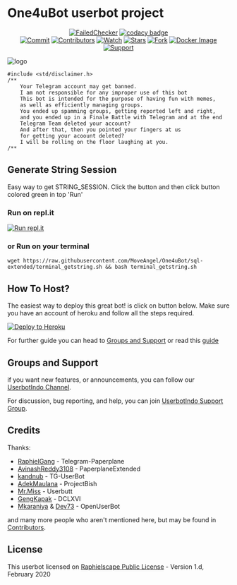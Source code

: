 # One4uBot userbot project

<p align="center">
    <a href="https://github.com/MoveAngel/One4uBot/actions?query=workflow%3AFailedChecker" > <img src="https://img.shields.io/github/workflow/status/MoveAngel/One4uBot/FailedChecker/sql-extended?label=Build&style=flat-square&logo=github-actions&logoColor=white&color=98CE00" alt="FailedChecker" /></a>
    <a href="https://www.codacy.com/manual/MoveAngel/One4uBot?utm_source=github.com&amp;utm_medium=referral&amp;utm_content=MoveAngel/One4uBot&amp;utm_campaign=Badge_Grade"><img src="https://img.shields.io/codacy/grade/e758192aef1c4178be8777694409b248?style=flat-square&logo=codacy&color=17BEBB" alt="codacy badge"/></a><br>
    <a href="https://github.com/MoveAngel/One4uBot/commits/sql-extended"><img src="https://img.shields.io/github/last-commit/MoveAngel/One4uBot/sql-extended?label=Last%20Commit&style=flat-square&logo=github&color=8C86AA" alt="Commit" /></a>
    <a href="https://github.com/MoveAngel/One4uBot/graphs/contributors"><img src="https://img.shields.io/github/contributors-anon/MoveAngel/One4uBot?label=Contributors&style=flat-square&logo=github&color=FF4D80" alt="Contributors" /></a>
    <a href="https://github.com/MoveAngel/One4uBot/watchers"><img src="https://img.shields.io/github/watchers/MoveAngel/One4uBot?label=Watch&style=flat-square&logo=github&color=FF70A6" alt="Watch" /></a>
    <a href="https://github.com/MoveAngel/One4uBot/stargazers"><img src="https://img.shields.io/github/stars/MoveAngel/One4uBot?label=Stars&style=flat-square&logo=github&color=F87575" alt="Stars" /></a>
    <a href="https://github.com/MoveAngel/One4uBot/network/members"><img src="https://img.shields.io/github/forks/MoveAngel/One4uBot?label=Fork&style=flat-square&logo=github&color=E0777D" alt="Fork" /></a>
    <a href="https://hub.docker.com/r/movecrew/one4ubot"> <img src="https://img.shields.io/docker/image-size/movecrew/one4ubot/alpine-latest?label=Docker%20Size&style=flat-square&logo=docker&logoColor=white&color=1B98E0" alt="Docker Image" /></a><br>
    <a href="https://t.me/userbotindo"> <img src="https://img.shields.io/badge/telegram-Support_Group-blue?style=social&logo=telegram" alt="Support" /></a>
</p>

![logo](https://i.ibb.co/02QVkHC/headersmina.jpg)

```
#include <std/disclaimer.h>
/**
    Your Telegram account may get banned.
    I am not responsible for any improper use of this bot
    This bot is intended for the purpose of having fun with memes,
    as well as efficiently managing groups.
    You ended up spamming groups, getting reported left and right,
    and you ended up in a Finale Battle with Telegram and at the end
    Telegram Team deleted your account?
    And after that, then you pointed your fingers at us
    for getting your acoount deleted?
    I will be rolling on the floor laughing at you.
/**
```

## Generate String Session
Easy way to get STRING_SESSION. Click the button and then click button colored green in top 'Run'

### Run on repl.it
[![Run repl.it](https://img.shields.io/badge/run-string__session.py-blue?style=flat-square&logo=repl.it)](https://repl.it/@MoveAngel/UserbotSession?lite=1&outputonly=1)

### or Run on your terminal
```
wget https://raw.githubusercontent.com/MoveAngel/One4uBot/sql-extended/terminal_getstring.sh && bash terminal_getstring.sh
```

## How To Host?

The easiest way to deploy this great bot! is click on button below.
Make sure you have an account of heroku and follow all the steps required.

<p align="left"><a href="https://heroku.com/deploy?template=https://github.com/MoveAngel/One4uBot/tree/sql-extended"> <img src="https://www.herokucdn.com/deploy/button.svg" alt="Deploy to Heroku" /></a></p>

For further guide you can head to [Groups and Support](https://github.com/MoveAngel/One4uBot#Groups-and-Support) or read this [guide](https://telegra.ph/How-to-host-a-Telegram-Userbot-07-01-2)

## Groups and Support

if you want new features, or announcements, you can follow our [UserbotIndo Channel](https://t.me/userbotindocloud).

For discussion, bug reporting, and help, you can join [UserbotIndo Support Group](https://t.me/userbotindo).

## Credits

Thanks: 
* [RaphielGang](https://github.com/RaphielGang) - Telegram-Paperplane
* [AvinashReddy3108](https://github.com/AvinashReddy3108) - PaperplaneExtended
* [kandnub](https://github.com/kandnub) - TG-UserBot
* [AdekMaulana](https://github.com/adekmaulana) - ProjectBish
* [Mr.Miss](https://github.com/keselekpermen69) - Userbutt
* [GengKapak](https://github.com/GengKapak) - DCLXVI
* [Mkaraniya](https://github.com/mkaraniya) & [Dev73](https://github.com/Devp73) - OpenUserBot

and many more people who aren't mentioned here, but may be found in [Contributors](https://github.com/MoveAngel/One4uBot/graphs/contributors).

## License

This userbot licensed on [Raphielscape Public License](https://github.com/MoveAngel/One4uBot/blob/sql-extended/LICENSE) - Version 1.d, February 2020